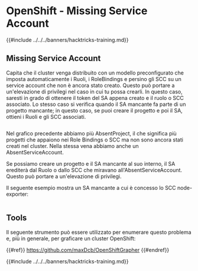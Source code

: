 # OpenShift - Missing Service Account

{{#include ../../../banners/hacktricks-training.md}}

## Missing Service Account

Capita che il cluster venga distribuito con un modello preconfigurato che imposta automaticamente i Ruoli, i RoleBindings e persino gli SCC su un service account che non è ancora stato creato. Questo può portare a un'elevazione di privilegi nel caso in cui tu possa crearli. In questo caso, saresti in grado di ottenere il token del SA appena creato e il ruolo o SCC associato. Lo stesso caso si verifica quando il SA mancante fa parte di un progetto mancante; in questo caso, se puoi creare il progetto e poi il SA, ottieni i Ruoli e gli SCC associati.

<figure><img src="../../../images/openshift-missing-service-account-image1.png" alt=""><figcaption></figcaption></figure>

Nel grafico precedente abbiamo più AbsentProject, il che significa più progetti che appaiono nei Role Bindings o SCC ma non sono ancora stati creati nel cluster. Nella stessa vena abbiamo anche un AbsentServiceAccount.

Se possiamo creare un progetto e il SA mancante al suo interno, il SA erediterà dal Ruolo o dallo SCC che miravano all'AbsentServiceAccount. Questo può portare a un'elevazione di privilegi.

Il seguente esempio mostra un SA mancante a cui è concesso lo SCC node-exporter:

<figure><img src="../../../images/openshift-missing-service-account-image2.png" alt=""><figcaption></figcaption></figure>

## Tools

Il seguente strumento può essere utilizzato per enumerare questo problema e, più in generale, per graficare un cluster OpenShift:

{{#ref}}
https://github.com/maxDcb/OpenShiftGrapher
{{#endref}}

{{#include ../../../banners/hacktricks-training.md}}
